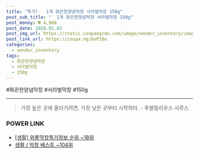 ```yaml
--- 
title: "특가!   1개 화끈한양념막창 서라벌막창 150g" 
post_sub_title: "  1개 화끈한양념막창 서라벌막창 150g" 
post_money: ₩ 4,980 
post_date: 2020.02.02 
post_img_url: https://static.coupangcdn.com/image/vendor_inventory/images/2018/09/19/14/9/eafdf484-2d31-4b45-9633-2fd12584e199.jpg 
post_link_url: https://coupa.ng/bnP10u 
categories: 
  - vendor_inventory 
tags: 
  - 화끈한양념막창 
  - 서라벌막창 
  - 150g 
--- 
```

  #화끈한양념막창 #서라벌막창 #150g 
<hr> 

> 가장 높은 곳에 올라가려면, 가장 낮은 곳부터 시작하라. - 푸블릴리우스 시루스 


### POWER LINK

* <a href="https://blog.naver.com/sakai111/221772911082" target="_blank"> [생활] 와룡막창특가정보 순위 ~18위</a>
* <a href="https://blog.naver.com/santokki14/221793055634" target="_blank">생활 / 막창 베스트 ~104위</a>
